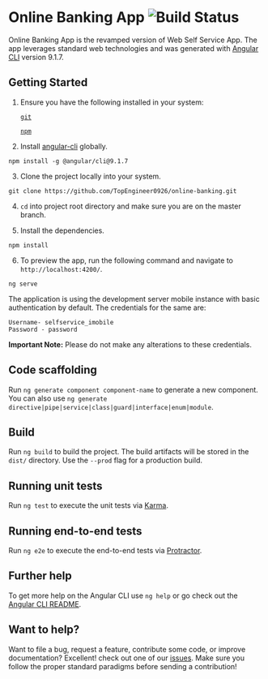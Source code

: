 # Online Banking App ![Build Status](https://travis-ci.org/TopEngineer0926/online-banking.svg?branch=master)

Online Banking App is the revamped version of Web Self Service App. The app leverages standard web technologies and was generated with [Angular CLI](https://github.com/angular/angular-cli) version 9.1.7.

## Getting Started

1. Ensure you have the following installed in your system:

    [`git`](https://git-scm.com/)

    [`npm`](https://nodejs.org/en/download/)

2. Install [angular-cli](https://github.com/angular/angular-cli) globally.
```
npm install -g @angular/cli@9.1.7
```

3. Clone the project locally into your system.
```
git clone https://github.com/TopEngineer0926/online-banking.git
```

4. `cd` into project root directory and make sure you are on the master branch.

5. Install the dependencies.
```
npm install
```

6. To preview the app, run the following command and navigate to `http://localhost:4200/`.
```
ng serve
```

The application is using the development server mobile instance with basic authentication by default. The credentials for the same are:
 
    Username- selfservice_imobile
    Password - password

**Important Note:** Please do not make any alterations to these credentials.

## Code scaffolding

Run `ng generate component component-name` to generate a new component. You can also use `ng generate directive|pipe|service|class|guard|interface|enum|module`.

## Build

Run `ng build` to build the project. The build artifacts will be stored in the `dist/` directory. Use the `--prod` flag for a production build.

## Running unit tests

Run `ng test` to execute the unit tests via [Karma](https://karma-runner.github.io).

## Running end-to-end tests

Run `ng e2e` to execute the end-to-end tests via [Protractor](http://www.protractortest.org/).

## Further help

To get more help on the Angular CLI use `ng help` or go check out the [Angular CLI README](https://github.com/angular/angular-cli/blob/master/README.md).


## Want to help? 

Want to file a bug, request a feature, contribute some code, or improve documentation? Excellent!  check out one of our [issues](https://github.com/TopEngineer0926/web-app/issues). Make sure you follow the proper standard paradigms before sending a contribution!
